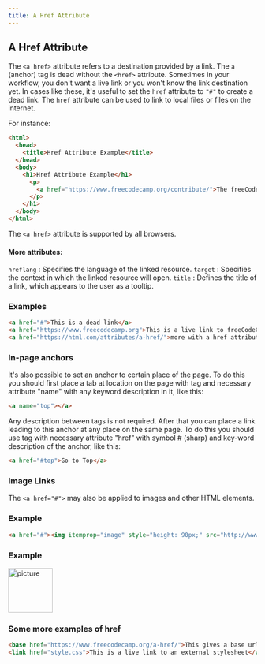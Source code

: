 ```yaml
---
title: A Href Attribute
---
```


## A Href Attribute

The `<a href>` attribute refers to a destination provided by a link. The `a` (anchor) tag is dead without the `<href>` attribute. Sometimes in your workflow, you don't want a live link or you won't know the link destination yet. In cases like these, it's useful to set the `href` attribute to `"#"` to create a dead link. The `href` attribute can be used to link to local files or files on the internet.

For instance:

```html
<html>
  <head>
    <title>Href Attribute Example</title>
  </head>
  <body>
    <h1>Href Attribute Example</h1>
      <p>
        <a href="https://www.freecodecamp.org/contribute/">The freeCodeCamp Contribution Page</a> shows you how and where you can contribute to freeCodeCamp's community and growth.
      </p>
    </h1>
  </body>
</html>
```
The `<a href>` attribute is supported by all browsers.

#### More attributes:
 `hreflang` : Specifies the language of the linked resource.
 `target`   : Specifies the context in which the linked resource will open.
 `title`    : Defines the title of a link, which appears to the user as a tooltip.

### Examples
```html
<a href="#">This is a dead link</a>
<a href="https://www.freecodecamp.org">This is a live link to freeCodeCamp</a>
<a href="https://html.com/attributes/a-href/">more with a href attribute</a>

```
### In-page anchors

It's also possible to set an anchor to certain place of the page. To do this you should first place a tab at location on the page with tag <a> and necessary attribute "name" with any keyword description in it, like this:

```html
<a name="top"></a>
```

Any description between tags is not required. After that you can place a link leading to this anchor at any place on the same page. To do this you should use tag <a> with necessary attribute "href" with symbol # (sharp) and key-word description of the anchor, like this:

```html
<a href="#top">Go to Top</a>
```

### Image Links

The `<a href="#">` may also be applied to images and other HTML elements.

### Example

```html
<a href="#"><img itemprop="image" style="height: 90px;" src="http://www.chatbot.chat/assets/images/header-bg_y.jpg" alt="picture">  </a>

```
### Example
<a href="#"><img itemprop="image" style="height: 90px;" src="http://www.chatbot.chat/assets/images/header-bg_y.jpg" alt="picture">  </a>
### Some more examples of href
```html
<base href="https://www.freecodecamp.org/a-href/">This gives a base url for all further urls on the page</a>
<link href="style.css">This is a live link to an external stylesheet</a>
```
